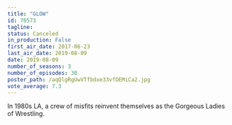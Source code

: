 ```yaml
---
title: "GLOW"
id: 70573
tagline: 
status: Canceled
in_production: False
first_air_date: 2017-06-23
last_air_date: 2019-08-09
date: 2019-08-09
number_of_seasons: 3
number_of_episodes: 30
poster_path: /aqQlgRgUwVTfbdxe33vfDEMiCa2.jpg
vote_average: 7.3
---
```


In 1980s LA, a crew of misfits reinvent themselves as the Gorgeous Ladies of Wrestling.
